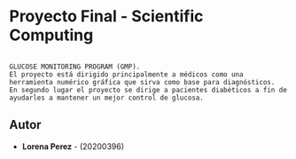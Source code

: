 # Proyecto Final - Scientific Computing
```

GLUCOSE MONITORING PROGRAM (GMP).
El proyecto está dirigido principalmente a médicos como una herramienta numérico gráfica que sirva como base para diagnósticos. 
En segundo lugar el proyecto se dirige a pacientes diabéticos a fin de ayudarles a mantener un mejor control de glucosa.

```


## Autor
* **Lorena Perez** - (20200396)

